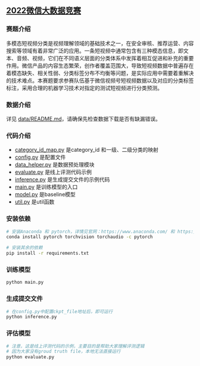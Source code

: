 ## [2022微信大数据竞赛](https://algo.weixin.qq.com/)

### 赛题介绍
多模态短视频分类是视频理解领域的基础技术之一，在安全审核、推荐运营、内容搜索等领域有着非常广泛的应用。一条短视频中通常包含有三种模态信息，即文本、音频、视频，它们在不同语义层面的分类体系中发挥着相互促进和补充的重要作用。微信产品的内容生态繁荣，创作者覆盖范围大，导致短视频数据中普遍存在着模态缺失、相关性弱、分类标签分布不均衡等问题，是实际应用中需要着重解决的技术难点。本赛题要求参赛队伍基于微信视频号短视频数据以及对应的分类标签标注，采用合理的机器学习技术对指定的测试短视频进行分类预测。

### 数据介绍
详见 [data/README.md](data/README.md)，请确保先检查数据下载是否有缺漏错误。

### 代码介绍
- [category_id_map.py](category_id_map.py) 是category_id 和一级、二级分类的映射
- [config.py](config.py) 是配置文件
- [data_helper.py](data_helper.py) 是数据预处理模块
- [evaluate.py](evaluate.py) 是线上评测代码示例
- [inference.py](inference.py) 是生成提交文件的示例代码
- [main.py](main.py) 是训练模型的入口
- [model.py](model.py) 是baseline模型
- [util.py](util.py) 是util函数


### 安装依赖
```bash
# 安装Anaconda 和 pytorch，详情见官网：https://www.anaconda.com/ 和 https://pytorch.org/
conda install pytorch torchvision torchaudio -c pytorch

# 安装其余的依赖
pip install -r requirements.txt
```

### 训练模型
```python
python main.py
```

### 生成提交文件
```python
# 在config.py中配置ckpt_file地址后，即可运行
python inference.py
```

### 评估模型
```python
# 注意，这是线上评测代码的示例，主要目的是帮助大家理解评测逻辑
# 因为大家没有groud truth file，本地无法直接运行
python evaluate.py
```
